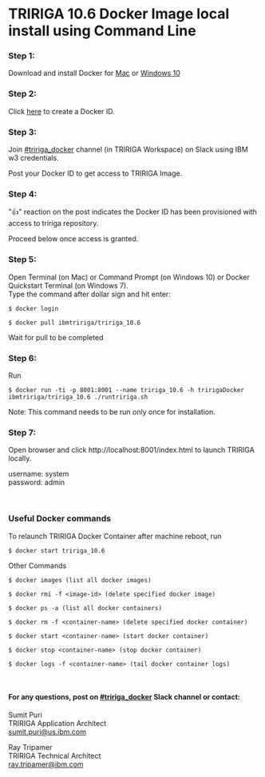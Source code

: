# TRIRIGA 10.6 Docker Image local install using Command Line

### Step 1: 
Download and install Docker for [Mac](https://download.docker.com/mac/stable/Docker.dmg) or [Windows 10](https://download.docker.com/win/stable/Docker%20for%20Windows%20Installer.exe) 

### Step 2: 
Click [here](https://hub.docker.com/?next=https%3A%2F%2Fhub.docker.com%2F) to create a Docker ID.

### Step 3: 
Join [#tririga_docker](https://ibm-tririga.slack.com/messages/CBBLDA5QU/) channel (in TRIRIGA Workspace) on Slack using IBM w3 credentials.

Post your Docker ID to get access to TRIRIGA Image.

### Step 4: 
":thumbsup:" reaction on the post indicates the Docker ID has been provisioned with access to tririga repository. 

Proceed below once access is granted.

### Step 5: 
Open Terminal (on Mac) or Command Prompt (on Windows 10) or Docker Quickstart Terminal (on Windows 7).<br />
Type the command after dollar sign and hit enter:

```
$ docker login
```


```
$ docker pull ibmtririga/tririga_10.6
```

Wait for pull to be completed

### Step 6: 
Run

```
$ docker run -ti -p 8001:8001 --name tririga_10.6 -h tririgaDocker ibmtririga/tririga_10.6 ./runtririga.sh
```

Note: This command needs to be run only once for installation. 

### Step 7: 
Open browser and click http://localhost:8001/index.html to launch TRIRIGA locally. 

username: system <br />
password: admin

<br />

### Useful Docker commands

To relaunch TRIRIGA Docker Container after machine reboot, run 
```
$ docker start tririga_10.6
```

Other Commands
```
$ docker images (list all docker images)

$ docker rmi -f <image-id> (delete specified docker image)

$ docker ps -a (list all docker containers)

$ docker rm -f <container-name> (delete specified docker container)

$ docker start <container-name> (start docker container)

$ docker stop <container-name> (stop docker container)

$ docker logs -f <container-name> (tail docker container logs)
```


<br />

#### For any questions, post on [#tririga_docker](https://ibm-tririga.slack.com/messages/CBBLDA5QU/) Slack channel or contact:

Sumit Puri <br />
TRIRIGA Application Architect <br />
sumit.puri@us.ibm.com

Ray Tripamer <br />
TRIRIGA Technical Architect <br />
ray.tripamer@ibm.com

